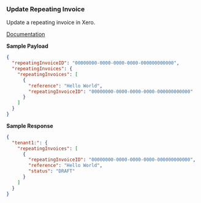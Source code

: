 ### Update Repeating Invoice

Update a repeating invoice in Xero.

[Documentation](https://xeroapi.github.io/xero-node/accounting/index.html#api-Accounting-updateRepeatingInvoice)

**Sample Payload**
```json
{
  "repeatingInvoiceID": "00000000-0000-0000-0000-000000000000",
  "repeatingInvoices": {
    "repeatingInvoices": [
      {
        "reference": "Hello World",
        "repeatingInvoiceID": "00000000-0000-0000-0000-000000000000"
      }
    ]
  }
}
```

**Sample Response**
```json
{
  "tenant1:": {
    "repeatingInvoices": [
      {
        "repeatingInvoiceID": "00000000-0000-0000-0000-000000000000",
        "reference": "Hello World",
        "status": "DRAFT"
      }
    ]
  }
}
```
